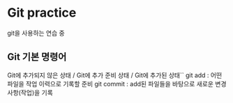 # Git practice

git을 사용하는 연습 중

## Git 기본 명령어
Git에 추가되지 않은 상태 / Git에 추가 준비 상태 / Git에 추가된 상태``
git add : 어떤 파일을 작업 이력으로 기록할 준비
git commit : add된 파일들을 바탕으로 새로운 변경사항(작업)을 기록
